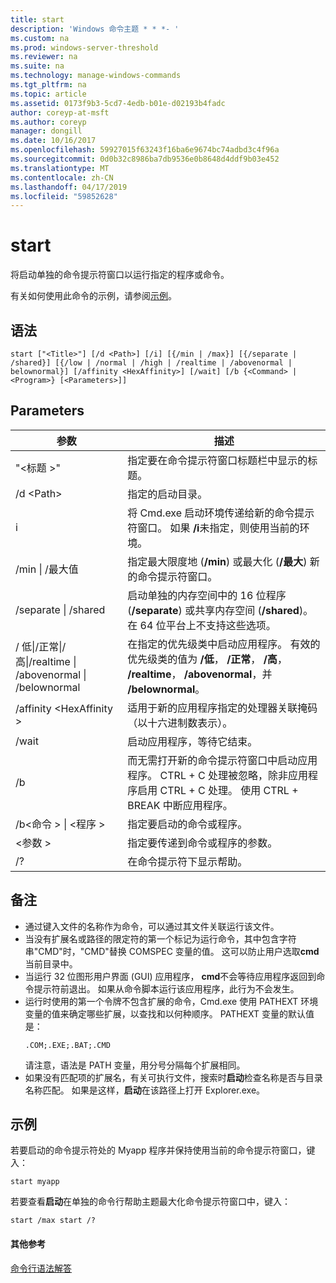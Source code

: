 ```yaml
---
title: start
description: 'Windows 命令主题 * * *- '
ms.custom: na
ms.prod: windows-server-threshold
ms.reviewer: na
ms.suite: na
ms.technology: manage-windows-commands
ms.tgt_pltfrm: na
ms.topic: article
ms.assetid: 0173f9b3-5cd7-4edb-b01e-d02193b4fadc
author: coreyp-at-msft
ms.author: coreyp
manager: dongill
ms.date: 10/16/2017
ms.openlocfilehash: 59927015f63243f16ba6e9674bc74adbd3c4f96a
ms.sourcegitcommit: 0d0b32c8986ba7db9536e0b8648d4ddf9b03e452
ms.translationtype: MT
ms.contentlocale: zh-CN
ms.lasthandoff: 04/17/2019
ms.locfileid: "59852628"
---
```

# <a name="start"></a>start



将启动单独的命令提示符窗口以运行指定的程序或命令。

有关如何使用此命令的示例，请参阅[示例](#BKMK_examples)。

## <a name="syntax"></a>语法

```
start ["<Title>"] [/d <Path>] [/i] [{/min | /max}] [{/separate | /shared}] [{/low | /normal | /high | /realtime | /abovenormal | belownormal}] [/affinity <HexAffinity>] [/wait] [/b {<Command> | <Program>} [<Parameters>]]
```

## <a name="parameters"></a>Parameters

|参数|描述|
|---------|-----------|
|"\<标题 >"|指定要在命令提示符窗口标题栏中显示的标题。|
|/d \<Path>|指定的启动目录。|
|i|将 Cmd.exe 启动环境传递给新的命令提示符窗口。 如果 **/i**未指定，则使用当前的环境。|
|/min  \| /最大值|指定最大限度地 (**/min**) 或最大化 (**/最大**) 新的命令提示符窗口。|
|/separate \| /shared|启动单独的内存空间中的 16 位程序 (**/separate**) 或共享内存空间 (**/shared**)。 在 64 位平台上不支持这些选项。|
|/ 低\|/正常\|/高\|/realtime \| /abovenormal \| /belownormal|在指定的优先级类中启动应用程序。 有效的优先级类的值为 **/低**， **/正常**， **/高**， **/realtime**， **/abovenormal**，并 **/belownormal**。|
|/affinity \<HexAffinity >|适用于新的应用程序指定的处理器关联掩码 （以十六进制数表示）。|
|/wait|启动应用程序，等待它结束。|
|/b|而无需打开新的命令提示符窗口中启动应用程序。 CTRL + C 处理被忽略，除非应用程序启用 CTRL + C 处理。 使用 CTRL + BREAK 中断应用程序。|
|/b\<命令 > \| \<程序 >|指定要启动的命令或程序。|
|\<参数 >|指定要传递到命令或程序的参数。|
|/?|在命令提示符下显示帮助。|

## <a name="remarks"></a>备注

-   通过键入文件的名称作为命令，可以通过其文件关联运行该文件。
-   当没有扩展名或路径的限定符的第一个标记为运行命令，其中包含字符串"CMD"时，"CMD"替换 COMSPEC 变量的值。 这可以防止用户选取**cmd**当前目录中。
-   当运行 32 位图形用户界面 (GUI) 应用程序， **cmd**不会等待应用程序返回到命令提示符前退出。 如果从命令脚本运行该应用程序，此行为不会发生。
-   运行时使用的第一个令牌不包含扩展的命令，Cmd.exe 使用 PATHEXT 环境变量的值来确定哪些扩展，以查找和以何种顺序。 PATHEXT 变量的默认值是：  
    ```
    .COM;.EXE;.BAT;.CMD 
    ```  
    请注意，语法是 PATH 变量，用分号分隔每个扩展相同。
-   如果没有匹配项的扩展名，有关可执行文件，搜索时**启动**检查名称是否与目录名称匹配。 如果是这样，**启动**在该路径上打开 Explorer.exe。

## <a name="BKMK_examples"></a>示例

若要启动的命令提示符处的 Myapp 程序并保持使用当前的命令提示符窗口，键入：
```
start myapp 
```
若要查看**启动**在单独的命令行帮助主题最大化命令提示符窗口中，键入：
```
start /max start /?
```

#### <a name="additional-references"></a>其他参考

[命令行语法解答](command-line-syntax-key.md)
